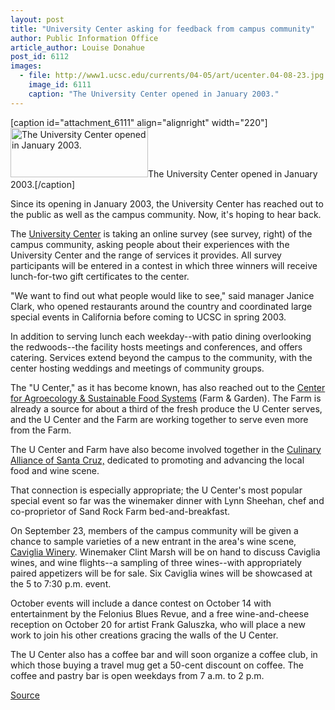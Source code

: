 ```yaml
---
layout: post
title: "University Center asking for feedback from campus community"
author: Public Information Office
article_author: Louise Donahue
post_id: 6112
images:
  - file: http://www1.ucsc.edu/currents/04-05/art/ucenter.04-08-23.jpg
    image_id: 6111
    caption: "The University Center opened in January 2003."
---
```


[caption id="attachment_6111" align="alignright" width="220"]<a href="http://dev-ucsc-news.pantheonsite.io/wp-content/uploads/2004/08/ucenter.04-08-23.jpg"><img class="size-full wp-image-6111" src="http://dev-ucsc-news.pantheonsite.io/wp-content/uploads/2004/08/ucenter.04-08-23.jpg" alt="The University Center opened in January 2003." width="220" height="79" /></a>The University Center opened in January 2003.[/caption]
<p>
  Since its opening in January 2003, the University Center has reached out to the public as well as the campus community. Now, it's hoping to hear back.
</p>
<p>
  The <a href="http://ucenter.ucsc.edu/">University Center</a> is taking an online survey (see survey, right) of the campus community, asking people about their experiences with the University Center and the range of services it provides. All survey participants will be entered in a contest in which three winners will receive lunch-for-two gift certificates to the center.<br>
</p>
<p>
  "We want to find out what people would like to see," said manager Janice Clark, who opened restaurants around the country and coordinated large special events in California before coming to UCSC in spring 2003.<br>
</p>
<p>
  In addition to serving lunch each weekday--with patio dining overlooking the redwoods--the facility hosts meetings and conferences, and offers catering. Services extend beyond the campus to the community, with the center hosting weddings and meetings of community groups.<br>
</p>
<p>
  The "U Center," as it has become known, has also reached out to the <a href="http://zzyx.ucsc.edu/casfs/">Center for Agroecology &amp; Sustainable Food Systems</a> (Farm &amp; Garden). The Farm is already a source for about a third of the fresh produce the U Center serves, and the U Center and the Farm are working together to serve even more from the Farm.<br>
</p>
<p>
  The U Center and Farm have also become involved together in the <a href="http://culinarysantacruz.com/">Culinary Alliance of Santa Cruz,</a> dedicated to promoting and advancing the local food and wine scene.<br>
</p>
<p>
  That connection is especially appropriate; the U Center's most popular special event so far was the winemaker dinner with Lynn Sheehan, chef and co-proprietor of Sand Rock Farm bed-and-breakfast.<br>
</p>
<p>
  On September 23, members of the campus community will be given a chance to sample varieties of a new entrant in the area's wine scene, <a href="http://www.cavigliavineyards.com">Caviglia Winery</a>. Winemaker Clint Marsh will be on hand to discuss Caviglia wines, and wine flights--a sampling of three wines--with appropriately paired appetizers will be for sale. Six Caviglia wines will be showcased at the 5 to 7:30 p.m. event.<br>
</p>
<p>
  October events will include a dance contest on October 14 with entertainment by the Felonius Blues Revue, and a free wine-and-cheese reception on October 20 for artist Frank Galuszka, who will place a new work to join his other creations gracing the walls of the U Center.<br>
</p>
<p>
  The U Center also has a coffee bar and will soon organize a coffee club, in which those buying a travel mug get a 50-cent discount on coffee. The coffee and pastry bar is open weekdays from 7 a.m. to 2 p.m.
</p>
<p><a href="http://www1.ucsc.edu/currents/04-05/08-23/ucenter.html" title="Permalink to ucenter">Source</a></p>
